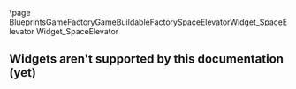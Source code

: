 \page BlueprintsGameFactoryGameBuildableFactorySpaceElevatorWidget_SpaceElevator Widget_SpaceElevator
## Widgets aren't supported by this documentation (yet)
